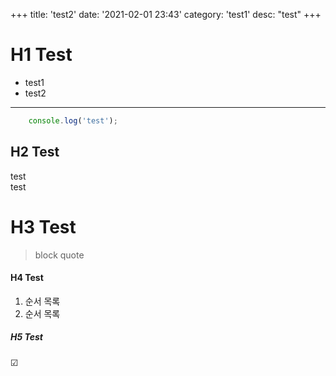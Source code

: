 +++
title: 'test2'
date: '2021-02-01 23:43'
category: 'test1'
desc: "test"
+++

# H1 Test
- test1
- test2

---

```js
    console.log('test');
```  

## H2 Test

test  
test

# H3 Test
> block quote

#### H4 Test
1. 순서 목록
2. 순서 목록

##### H5 Test
&#9745; 
